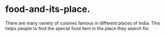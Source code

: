 # food-and-its-place.
There are many variety of cuisines famous in different places of India. This helps people to find the special food item in the place they search for.
